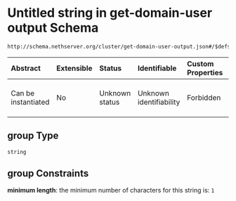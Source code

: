 # Untitled string in get-domain-user output Schema

```txt
http://schema.nethserver.org/cluster/get-domain-user-output.json#/$defs/group/properties/group
```



| Abstract            | Extensible | Status         | Identifiable            | Custom Properties | Additional Properties | Access Restrictions | Defined In                                                                                  |
| :------------------ | :--------- | :------------- | :---------------------- | :---------------- | :-------------------- | :------------------ | :------------------------------------------------------------------------------------------ |
| Can be instantiated | No         | Unknown status | Unknown identifiability | Forbidden         | Allowed               | none                | [get-domain-user-output.json\*](cluster/get-domain-user-output.json "open original schema") |

## group Type

`string`

## group Constraints

**minimum length**: the minimum number of characters for this string is: `1`
